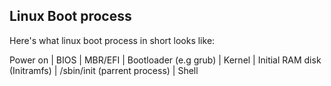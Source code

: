 ## Linux Boot process

Here's what linux boot process in short looks like:

Power on | BIOS | MBR/EFI | Bootloader (e.g grub) | Kernel | Initial RAM disk (Initramfs) | /sbin/init (parrent process) | Shell
